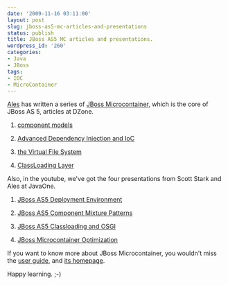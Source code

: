 ```yaml
---
date: '2009-11-16 03:11:00'
layout: post
slug: jboss-as5-mc-articles-and-presentations
status: publish
title: JBoss AS5 MC articles and presentations.
wordpress_id: '260'
categories:
- Java
- JBoss
tags:
- IOC
- MicroContainer
---
```


[Ales](http://in.relation.to/Bloggers/Ales) has written a series of [JBoss Microcontainer](http://www.jboss.org/jbossmc), which is the core of JBoss AS 5, articles at DZone.



	
  1. [component models](http://soa.dzone.com/articles/a-look-inside-jboss-microconta)

	
  2. [Advanced Dependency Injection and IoC ](http://soa.dzone.com/articles/a-look-inside-jboss-microconta-0)

	
  3. [the Virtual File System](http://soa.dzone.com/news/jboss-virtual-file-system)

	
  4. [ClassLoading Layer](http://java.dzone.com/articles/jboss-microcontainer-classloading)


Also, in the youtube, we've got the four presentations from Scott Stark and Ales at JavaOne.

	
  1. [JBoss AS5 Deployment Environment](http://www.jboss.org/events/javaone/javaoneVideo10.html)

	
  2. [JBoss AS5 Component Mixture Patterns](http://www.jboss.org/events/javaone/javaoneVideo11.html)

	
  3. [JBoss AS5 Classloading and OSGI](http://www.jboss.org/events/javaone/javaoneVideo7.html)

	
  4. [JBoss Microcontainer Optimization](http://www.jboss.org/events/javaone/javaoneVideo6.html)


If you want to know more about JBoss Microcontainer, you wouldn't miss the [user guide](http://jboss.org/file-access/default/members/jbossmc/freezone/docs/2.0.x/userGuide/index.html), and [its homepage](http://www.jboss.org/jbossmc).

Happy learning. ;-)
